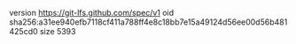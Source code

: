 version https://git-lfs.github.com/spec/v1
oid sha256:a31ee940efb7118cf411a788ff4e8c18bb7e15a49124d56ee00d56b481425cd0
size 5393

